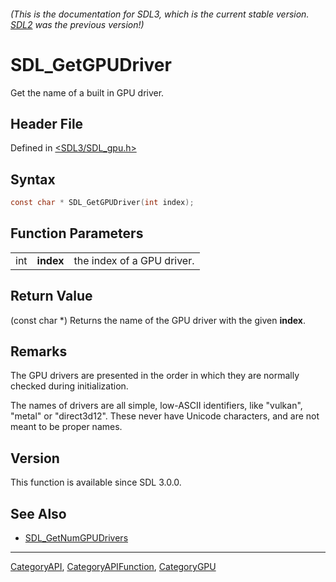 ###### (This is the documentation for SDL3, which is the current stable version. [SDL2](https://wiki.libsdl.org/SDL2/) was the previous version!)
# SDL_GetGPUDriver

Get the name of a built in GPU driver.

## Header File

Defined in [<SDL3/SDL_gpu.h>](https://github.com/libsdl-org/SDL/blob/main/include/SDL3/SDL_gpu.h)

## Syntax

```c
const char * SDL_GetGPUDriver(int index);
```

## Function Parameters

|     |           |                            |
| --- | --------- | -------------------------- |
| int | **index** | the index of a GPU driver. |

## Return Value

(const char *) Returns the name of the GPU driver with the given **index**.

## Remarks

The GPU drivers are presented in the order in which they are normally
checked during initialization.

The names of drivers are all simple, low-ASCII identifiers, like "vulkan",
"metal" or "direct3d12". These never have Unicode characters, and are not
meant to be proper names.

## Version

This function is available since SDL 3.0.0.

## See Also

- [SDL_GetNumGPUDrivers](SDL_GetNumGPUDrivers)

----
[CategoryAPI](CategoryAPI), [CategoryAPIFunction](CategoryAPIFunction), [CategoryGPU](CategoryGPU)

